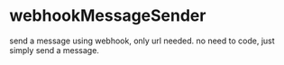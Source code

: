 # webhookMessageSender
send a message using webhook, only url needed. no need to code, just simply send a message.
